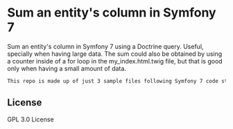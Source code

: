 # Sum an entity's column in Symfony 7
Sum an entity's column in Symfony 7 using a Doctrine query. Useful, specially when having large data.
The sum could also be obtained by using a counter inside of a for loop in the my_index.html.twig file, but that is good only when having a small amount of data.

```sh
This repo is made up of just 3 sample files following Symfony 7 code standards.
```
## License
GPL 3.0 License
